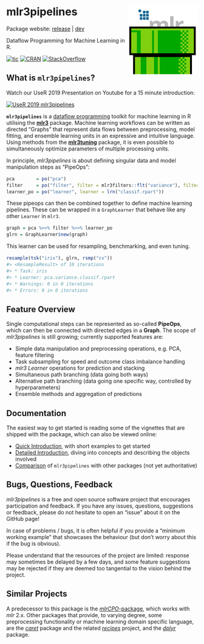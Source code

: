 
# mlr3pipelines <img src="man/figures/logo.png" align="right" />

Package website: [release](https://mlr3pipelines.mlr-org.com/) |
[dev](https://mlr3pipelines.mlr-org.com/dev)

Dataflow Programming for Machine Learning in R.

<!-- badges: start -->

[![tic](https://github.com/mlr-org/mlr3pipelines/workflows/tic/badge.svg?branch=master)](https://github.com/mlr-org/mlr3pipelines/actions)
[![CRAN](https://www.r-pkg.org/badges/version/mlr3pipelines)](https://cran.r-project.org/package=mlr3pipelines)
[![StackOverflow](https://img.shields.io/badge/stackoverflow-mlr3-orange.svg)](https://stackoverflow.com/questions/tagged/mlr3)
<!-- badges: end -->

## What is `mlr3pipelines`?

Watch our UseR 2019 Presentation on Youtube for a 15 minute
introduction:

[![UseR 2019
mlr3pipelines](https://img.youtube.com/vi/gEW5RxkbQuQ/0.jpg)](https://www.youtube.com/watch?v=gEW5RxkbQuQ)

**`mlr3pipelines`** is a [dataflow
programming](https://en.wikipedia.org/wiki/Dataflow_programming) toolkit
for machine learning in R utilising the
**[mlr3](https://github.com/mlr-org/mlr3)** package. Machine learning
workflows can be written as directed “Graphs” that represent data flows
between preprocessing, model fitting, and ensemble learning units in an
expressive and intuitive language. Using methods from the
**[mlr3tuning](https://github.com/mlr-org/mlr3tuning)** package, it is
even possible to simultaneously optimize parameters of multiple
processing units.

In principle, *mlr3pipelines* is about defining singular data and model
manipulation steps as “PipeOps”:

``` r
pca        = po("pca")
filter     = po("filter", filter = mlr3filters::flt("variance"), filter.frac = 0.5)
learner_po = po("learner", learner = lrn("classif.rpart"))
```

These pipeops can then be combined together to define machine learning
pipelines. These can be wrapped in a `GraphLearner` that behave like any
other `Learner` in `mlr3`.

``` r
graph = pca %>>% filter %>>% learner_po
glrn = GraphLearner$new(graph)
```

This learner can be used for resampling, benchmarking, and even tuning.

``` r
resample(tsk("iris"), glrn, rsmp("cv"))
#> <ResampleResult> of 10 iterations
#> * Task: iris
#> * Learner: pca.variance.classif.rpart
#> * Warnings: 0 in 0 iterations
#> * Errors: 0 in 0 iterations
```

## Feature Overview

Single computational steps can be represented as so-called **PipeOps**,
which can then be connected with directed edges in a **Graph**. The
scope of *mlr3pipelines* is still growing; currently supported features
are:

  - Simple data manipulation and preprocessing operations, e.g. PCA,
    feature filtering
  - Task subsampling for speed and outcome class imbalance handling
  - *mlr3* *Learner* operations for prediction and stacking
  - Simultaneous path branching (data going both ways)
  - Alternative path branching (data going one specific way, controlled
    by hyperparameters)
  - Ensemble methods and aggregation of predictions

## Documentation

The easiest way to get started is reading some of the vignettes that are
shipped with the package, which can also be viewed online:

  - [Quick Introduction](https://mlr3book.mlr-org.com/pipelines.html),
    with short examples to get started
  - [Detailed
    Introduction](https://mlr-org.github.io/mlr3pipelines/articles/introduction.html),
    diving into concepts and describing the objects involved
  - [Comparison](https://mlr3pipelines.mlr-org.com/articles/comparison_mlr3pipelines_mlr_sklearn.html)
    of `mlr3pipelines` with other packages (not yet authoritative)

## Bugs, Questions, Feedback

*mlr3pipelines* is a free and open source software project that
encourages participation and feedback. If you have any issues,
questions, suggestions or feedback, please do not hesitate to open an
“issue” about it on the GitHub page\!

In case of problems / bugs, it is often helpful if you provide a
“minimum working example” that showcases the behaviour (but don’t
worry about this if the bug is obvious).

Please understand that the resources of the project are limited:
response may sometimes be delayed by a few days, and some feature
suggestions may be rejected if they are deemed too tangential to the
vision behind the project.

## Similar Projects

A predecessor to this package is the
[*mlrCPO*-package](https://github.com/mlr-org/mlrCPO), which works with
*mlr* 2.x. Other packages that provide, to varying degree, some
preprocessing functionality or machine learning domain specific
language, are the *[caret](https://github.com/topepo/caret)* package and
the related *[recipes](https://tidymodels.github.io/recipes/)* project,
and the *[dplyr](https://github.com/tidyverse/dplyr)* package.
